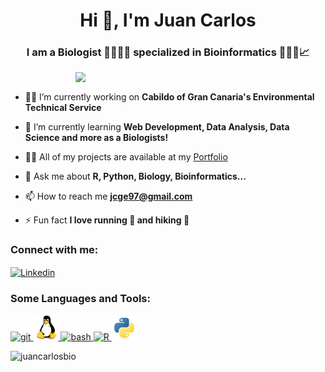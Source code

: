 <h1 align="center">Hi 👋, I'm Juan Carlos</h1>
<h3 align="center">I am a Biologist 👨‍🔬🥼🥾 specialized in Bioinformatics 👨‍💻🧬📈</h3>
<img align="right" width="400" src="https://user-images.githubusercontent.com/74038190/212748842-9fcbad5b-6173-4175-8a61-521f3dbb7514.gif">

<p align="left"> <a href="https://twitter.com/" target="blank"><img src="https://img.shields.io/twitter/follow/?logo=twitter&style=for-the-badge" alt="" /></a> </p>

- 👨‍💼 I’m currently working on **Cabildo of Gran Canaria's Environmental Technical Service**

- 🌱 I’m currently learning **Web Development, Data Analysis, Data Science and more as a Biologists!**

- 👨‍💻 All of my projects are available at my [Portfolio](https://juancarlosbio.github.io/juancarlos_portfolio_esp/)

- 💬 Ask me about **R, Python, Biology, Bioinformatics...**

- 📫 How to reach me **jcge97@gmail.com**

- ⚡ Fun fact **I love running 🏃 and hiking 🥾**

<h3 align="left">Connect with me:</h3>
<p align="left">
<a href="https://www.linkedin.com/in/jcgarc%C3%ADaestupi%C3%B1%C3%A1n?lipi=urn%3Ali%3Apage%3Ad_flagship3_profile_view_base_contact_details%3B737Z6ykiRTiRqmPj4zUk7A%3D%3D" target="blank"><img align="center" src="https://raw.githubusercontent.com/rahuldkjain/github-profile-readme-generator/master/src/images/icons/Social/linked-in-alt.svg" alt="Linkedin" height="30" width="40" /></a>
</p>

<h3 align="left">Some Languages and Tools:</h3>
<p align="left"> <a href="https://git-scm.com/" target="_blank" rel="noreferrer"> <img src="https://www.vectorlogo.zone/logos/git-scm/git-scm-icon.svg" alt="git" width="40" height="40"/> </a><a href="https://www.linux.org/" target="_blank" rel="noreferrer"> <img src="https://raw.githubusercontent.com/devicons/devicon/master/icons/linux/linux-original.svg" alt="linux" width="40" height="40"/> </a> <a href="https://www.gnu.org/software/bash/" target="_blank" rel="noreferrer"> <img src="https://dlab.berkeley.edu/sites/default/files/styles/openberkeley_brand_widgets_rectangle/public/bash.png?itok=OXn82XHK&timestamp=1632296342" alt="bash" width="60" height="40"/> </a>  <a href="https://www.r-project.org/" target="_blank" rel="noreferrer"> <img src="https://www.r-project.org/Rlogo.png" alt="R" width="40" height="40"/> </a> <a href="https://www.python.org" target="_blank" rel="noreferrer"> <img src="https://raw.githubusercontent.com/devicons/devicon/master/icons/python/python-original.svg" alt="python" width="40" height="40"/> </a></p>

<p><img align="left" src="https://github-readme-stats.vercel.app/api/top-langs?username=juancarlosbio&show_icons=true&locale=en&layout=compact&hide=html,c" alt="juancarlosbio" /></p>
